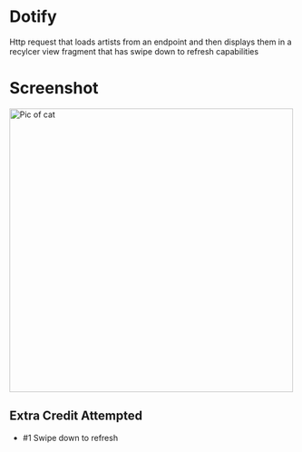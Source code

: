 # Dotify
Http request that loads artists from an endpoint and then displays them in a recylcer view fragment that has swipe down to refresh capabilities

# Screenshot 
<image alt="Pic of cat" src="./Screen Shot 2021-04-02 at 1.28.03 AM.png" height="500" />


## Extra Credit Attempted
- #1 Swipe down to refresh

